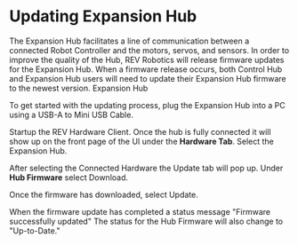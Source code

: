 # Updating Expansion Hub

The Expansion Hub facilitates a line of communication between a connected Robot Controller and the motors, servos, and sensors. In order to improve the quality of the Hub, REV Robotics will release firmware updates for the Expansion Hub. When a firmware release occurs, both Control Hub and Expansion Hub users will need to update their Expansion Hub firmware to the newest version. Expansion Hub

To get started with the updating process, plug the Expansion Hub into a PC using a USB-A to Mini USB Cable.

Startup the REV Hardware Client. Once the hub is fully connected it will show up on the front page of the UI under the **Hardware Tab**. Select the Expansion Hub.

After selecting the Connected Hardware the Update tab will pop up. Under **Hub Firmware** select Download.

Once the firmware has downloaded, select Update.

When the firmware update has completed a status message "Firmware successfully updated" The status for the Hub Firmware will also change to "Up-to-Date."
